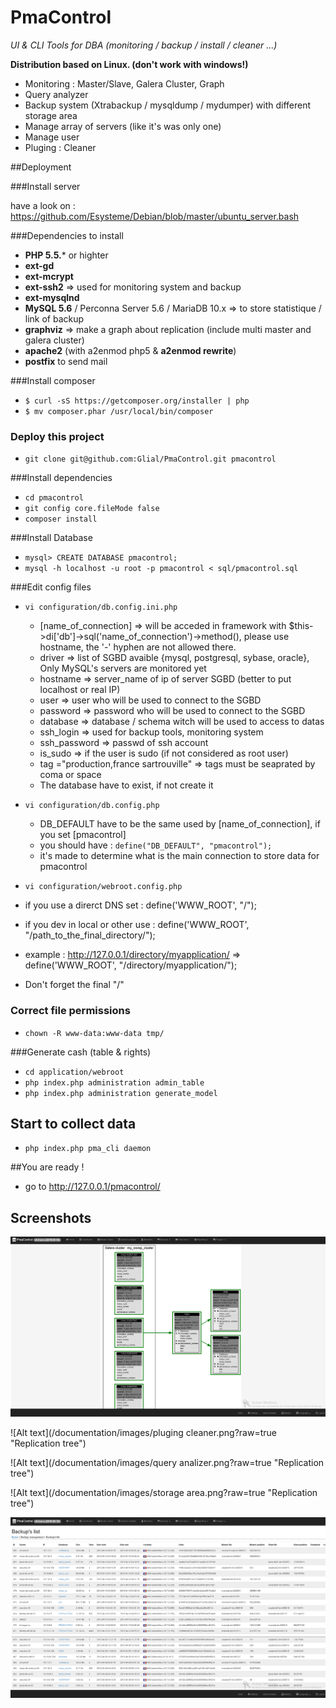 # PmaControl

_UI & CLI Tools for DBA (monitoring / backup / install / cleaner ...)_

**Distribution based on Linux. (don't work with windows!)**


* Monitoring : Master/Slave, Galera Cluster, Graph
* Query analyzer
* Backup system (Xtrabackup / mysqldump / mydumper) with different storage area
* Manage array of servers (like it's was only one)
* Manage user
* Pluging : Cleaner

##Deployment

###Install server

have a look on : https://github.com/Esysteme/Debian/blob/master/ubuntu_server.bash


###Dependencies to install

* **PHP 5.5.*** or highter
* **ext-gd**
* **ext-mcrypt**
* **ext-ssh2** => used for monitoring system and backup
* **ext-mysqlnd**
* **MySQL 5.6** / Perconna Server 5.6 / MariaDB 10.x => to store statistique / link of backup
* **graphviz** => make a graph about replication (include multi master and galera cluster)
* **apache2** (with a2enmod php5 & **a2enmod rewrite**)
* **postfix** to send mail

###Install composer

* `$ curl -sS https://getcomposer.org/installer | php`
* `$ mv composer.phar /usr/local/bin/composer`



### Deploy this project
* `git clone git@github.com:Glial/PmaControl.git pmacontrol`


###Install dependencies
* `cd pmacontrol`
* `git config core.fileMode false`
* `composer install`


###Install Database

* `mysql> CREATE DATABASE pmacontrol;`
* `mysql -h localhost -u root -p pmacontrol < sql/pmacontrol.sql`

###Edit config files

* `vi configuration/db.config.ini.php`

  * [name_of_connection] => will be acceded in framework with $this->di['db']->sql('name_of_connection')->method(), please use hostname, the '-' hyphen are not allowed there.
  * driver => list of SGBD avaible {mysql, postgresql, sybase, oracle}, Only MySQL's servers are monitored yet
  * hostname => server_name of ip of server SGBD (better to put localhost or real IP)
  * user => user who will be used to connect to the SGBD
  * password => password who will be used to connect to the SGBD
  * database => database / schema witch will be used to access to datas
  * ssh_login => used for backup tools, monitoring system 
  * ssh_password => passwd of ssh account
  * is_sudo => if the user is sudo (if not considered as root user)
  * tag ="production,france sartrouville" => tags must be seaprated by coma or space 
  * The database have to exist, if not create it
  

* `vi configuration/db.config.php`

  * DB_DEFAULT have to be the same used by [name_of_connection], if you set [pmacontrol]
  * you should have : ```define("DB_DEFAULT", "pmacontrol");```
  * it's made to determine what is the main connection to store data for pmacontrol


* `vi configuration/webroot.config.php`

 * if you use a direrct DNS set : define('WWW_ROOT', "/");
 * if you dev in local or other use : define('WWW_ROOT', "/path_to_the_final_directory/");
 * example : http://127.0.0.1/directory/myapplication/ => define('WWW_ROOT', "/directory/myapplication/");
 * Don't forget the final "/"


### Correct file permissions

* `chown -R www-data:www-data tmp/`

###Generate cash (table & rights)

* `cd application/webroot`
* `php index.php administration admin_table`
* `php index.php administration generate_model`

## Start to collect data

* `php index.php pma_cli daemon`





##You are ready !


* go to http://127.0.0.1/pmacontrol/

## Screenshots


![Alt text](/documentation/images/tree.png?raw=true "Replication tree")

![Alt text](/documentation/images/pluging cleaner.png?raw=true "Replication tree")

![Alt text](/documentation/images/query analizer.png?raw=true "Replication tree")

![Alt text](/documentation/images/storage area.png?raw=true "Replication tree")

![Alt text](/documentation/images/backup.png?raw=true "Replication tree")

